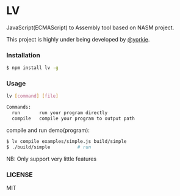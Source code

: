 
# LV

JavaScript(ECMAScript) to Assembly tool based on NASM project.

This project is highly under being developed by [@yorkie](https://github.com/yorkie).

### Installation

```sh
$ npm install lv -g
```

### Usage

```sh
lv [command] [file]

Commands:
  run       run your program directly
  compile   compile your program to output path
```

compile and run demo(program):
```sh
$ lv compile examples/simple.js build/simple
$ ./build/simple          # run
```

NB: Only support very little features

### LICENSE

MIT
